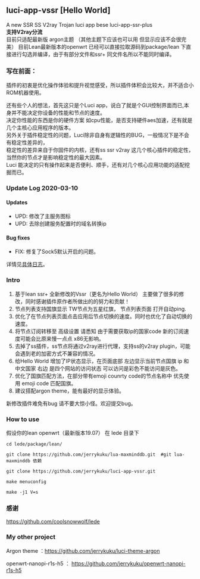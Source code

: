 ## luci-app-vssr [Hello World]
A new SSR SS V2ray Trojan luci app bese luci-app-ssr-plus  
<b>支持V2ray分流</b>  
目前只适配最新版 argon主题 （其他主题下应该也可以用 但显示应该不会很完美）
目前Lean最新版本的openwrt 已经可以直接拉取源码到package/lean 下直接进行勾选并编译，由于有部分文件和ssr+ 同文件名所以不能同时编译。  

### 写在前面：
插件的初衷是优化操作体验和提升视觉感受，所以插件体积会比较大，并不适合小ROM机器使用。

还有些个人的想法，首先这只是个Luci app，说白了就是个GUI控制界面而已,本身并不能决定你设备的性能和节点的速度。  
决定你性能的东西是你的硬件方案 如cpu性能，是否支持硬件aes加速，还有就是几个主核心应用程序的版本。  
另外关于插件稳定性的问题，Luci除非自身有逻辑性的BUG，一般情况下是不会有稳定性差异的，  
稳定性的差异来自于你固件的内核，还有ss ssr v2ray 这几个核心插件的稳定性，当然你的节点才是影响稳定性的最大因素。  
Luci 能决定的只有操作起来是否便利、顺手，还有对几个核心应用功能的适配挖掘而已。

### Update Log 2020-03-10  

#### Updates

- UPD: 修改了主服务图标
- UPD: 去除创建服务配置时的域名转换ip 

#### Bug fixes

- FIX: 修复了Sock5默认开启的问题。

详情见[具体日志](./relnotes.txt)。 

### Intro

1. 基于lean ssr+ 全新修改的Vssr（更名为Hello World） 主要做了很多的修改，同时感谢插件原作者所做出的的努力和贡献！ 
1. 节点列表支持国旗显示 TW节点为五星红旗， 节点列表页面 打开自动ping.  
1. 优化了在节点列表页面点击应用后节点切换的速度。同时也优化了自动切换的速度。  
1. 将节点订阅转移至 高级设置 请悉知 由于需要获取ip的国家code 新的订阅速度可能会比原来慢一点点 x86无影响。  
1. 去掉了ss插件，ss节点将通过v2ray进行代理，支持ss的v2ray plugin，可能会遇到老的加密方式不兼容的情况。  
1. 给Hello World 增加了IP状态显示，在页面底部 左边显示当前节点国旗 ip 和中文国家 右边 是四个网站的访问状态  可以访问是彩色不能访问是灰色。  
1. 优化了国旗匹配方法，在部分带有emoji counrty code的节点名称中 优先使用 emoji code 匹配国旗。  
1. 建议搭配argon theme，能有最好的显示体验。  

新修改插件难免有bug 请不要大惊小怪。欢迎提交bug。

### How to use
假设你的lean openwrt（最新版本19.07） 在 lede 目录下
```
cd lede/package/lean/  

git clone https://github.com/jerrykuku/lua-maxminddb.git  #git lua-maxminddb 依赖

git clone https://github.com/jerrykuku/luci-app-vssr.git  

make menuconfig

make -j1 V=s
```

### 感谢
https://github.com/coolsnowwolf/lede

### My other project
Argon theme ：https://github.com/jerrykuku/luci-theme-argon

openwrt-nanopi-r1s-h5 ： https://github.com/jerrykuku/openwrt-nanopi-r1s-h5

